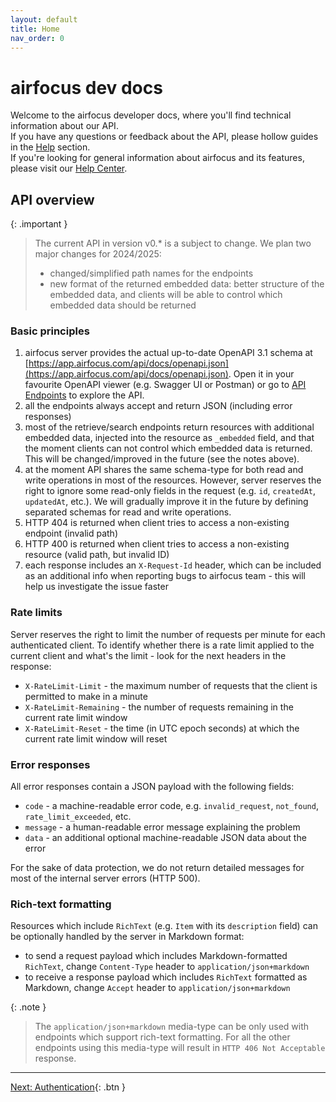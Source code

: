 ```yaml
---
layout: default
title: Home
nav_order: 0
---
```


# airfocus dev docs

Welcome to the airfocus developer docs, where you'll find technical information about our API.<br>
If you have any questions or feedback about the API, please hollow guides in the [Help](/help) section.<br>
If you're looking for general information about airfocus and its features, please visit our [Help Center](https://help.airfocus.com).<br>

## API overview

{: .important }
> The current API in version v0.* is a subject to change. We plan two major changes for 2024/2025:
> - changed/simplified path names for the endpoints
> - new format of the returned embedded data: better structure of the embedded data, and clients will be able to control which embedded data 
>   should be returned

### Basic principles

1. airfocus server provides the actual up-to-date OpenAPI 3.1 schema at [https://app.airfocus.com/api/docs/openapi.json](https://app.airfocus.com/api/docs/openapi.json).
   Open it in your favourite OpenAPI viewer (e.g. Swagger UI or Postman) or go to [API Endpoints](/endpoints) to explore the API.
2. all the endpoints always accept and return JSON (including error responses)
3. most of the retrieve/search endpoints return resources with additional embedded data, injected into the resource as `_embedded` field, and that the moment
  clients can not control which embedded data is returned. This will be changed/improved in the future (see the notes above).
4. at the moment API shares the same schema-type for both read and write operations in most of the resources.
  However, server reserves the right to ignore some read-only fields in the request (e.g. `id`, `createdAt`, `updatedAt`, etc.).
  We will gradually improve it in the future by defining separated schemas for read and write operations. 
5. HTTP 404 is returned when client tries to access a non-existing endpoint (invalid path)
6. HTTP 400 is returned when client tries to access a non-existing resource (valid path, but invalid ID)
7. each response includes an `X-Request-Id` header, which can be included as an additional info when reporting bugs to airfocus team - 
   this will help us investigate the issue faster

### Rate limits

Server reserves the right to limit the number of requests per minute for each authenticated client.
To identify whether there is a rate limit applied to the current client and what's the limit - look for the next headers in the response:
- `X-RateLimit-Limit` - the maximum number of requests that the client is permitted to make in a minute
- `X-RateLimit-Remaining` - the number of requests remaining in the current rate limit window
- `X-RateLimit-Reset` - the time (in UTC epoch seconds) at which the current rate limit window will reset

### Error responses

All error responses contain a JSON payload with the following fields:
- `code` - a machine-readable error code, e.g. `invalid_request`, `not_found`, `rate_limit_exceeded`, etc.
- `message` - a human-readable error message explaining the problem
- `data` - an additional optional machine-readable JSON data about the error

For the sake of data protection, we do not return detailed messages for most of the internal server errors (HTTP 500).

### Rich-text formatting

Resources which include `RichText` (e.g. `Item` with its `description` field) can be optionally handled by the server in Markdown format:
- to send a request payload which includes Markdown-formatted `RichText`, change `Content-Type` header to `application/json+markdown`
- to receive a response payload which includes `RichText` formatted as Markdown, change `Accept` header to `application/json+markdown`

{: .note }
> The `application/json+markdown` media-type can be only used with endpoints which support rich-text formatting.
> For all the other endpoints using this media-type will result in `HTTP 406 Not Acceptable` response.

---
[Next: Authentication](/auth){: .btn }